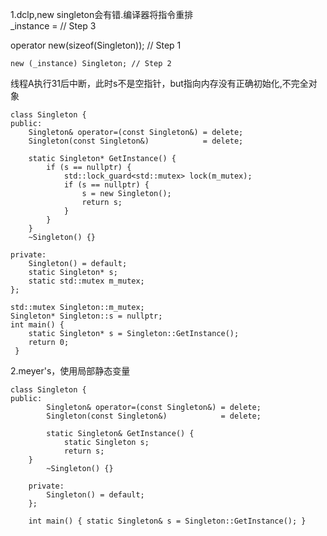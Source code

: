   1.dclp,new singleton会有错.编译器将指令重排  
    _instance = // Step 3
    
   operator new(sizeof(Singleton)); // Step 1
     
    new (_instance) Singleton; // Step 2
    
    
     
 线程A执行31后中断，此时s不是空指针，but指向内存没有正确初始化,不完全对象
    
    
    class Singleton {
    public:
        Singleton& operator=(const Singleton&) = delete;
        Singleton(const Singleton&)            = delete;

        static Singleton* GetInstance() {
            if (s == nullptr) {
                std::lock_guard<std::mutex> lock(m_mutex);
                if (s == nullptr) {
                    s = new Singleton();
                    return s;
                }
            }
        }
        ~Singleton() {}

    private:
        Singleton() = default;
        static Singleton* s;
        static std::mutex m_mutex;
    };

    std::mutex Singleton::m_mutex;
    Singleton* Singleton::s = nullptr;
    int main() { 
        static Singleton* s = Singleton::GetInstance();
        return 0;
     }




2.meyer's，使用局部静态变量
    
    class Singleton {
    public:
            Singleton& operator=(const Singleton&) = delete;
            Singleton(const Singleton&)            = delete;

            static Singleton& GetInstance() {
                static Singleton s;
                return s;
        }
            ~Singleton() {}

        private:
            Singleton() = default;
        };

        int main() { static Singleton& s = Singleton::GetInstance(); }
    

